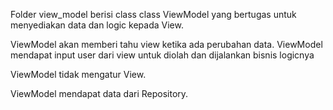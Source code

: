 Folder view_model berisi class class ViewModel yang bertugas untuk menyediakan data dan logic kepada View.

ViewModel akan memberi tahu view ketika ada perubahan data.
ViewModel mendapat input user dari view untuk diolah dan dijalankan bisnis logicnya

ViewModel tidak mengatur View.

ViewModel mendapat data dari Repository.